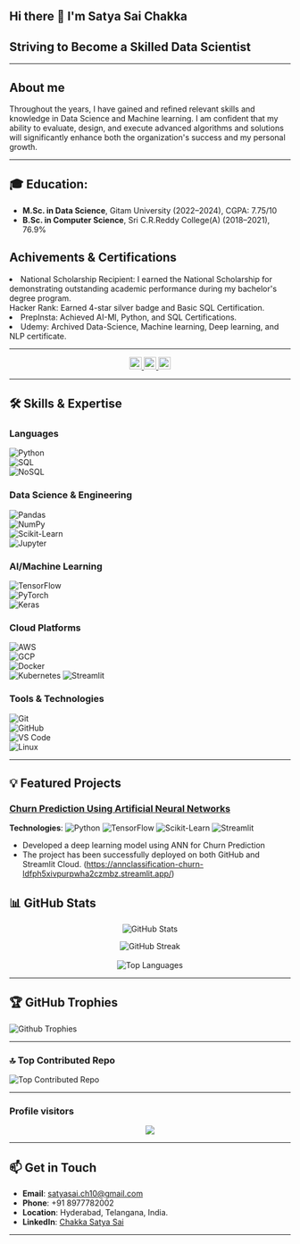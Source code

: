 ## Hi there 👋 I'm Satya Sai Chakka
## Striving to Become a Skilled Data Scientist
---

## About me

Throughout the years, I have gained and refined relevant skills and knowledge in Data Science and Machine learning. I am confident that my ability to evaluate, design, and execute advanced algorithms and solutions will significantly enhance both the organization's success and my personal growth.

---

## 🎓 **Education**:  
  - **M.Sc. in Data Science**, Gitam University (2022–2024), CGPA: 7.75/10  
  - **B.Sc. in Computer Science**, Sri C.R.Reddy College(A) (2018–2021), 76.9% 

## Achivements & Certifications
<li>
National Scholarship Recipient: 
I earned the National Scholarship for demonstrating outstanding academic performance during my bachelor's degree program.
</li>
<il>
Hacker Rank:
Earned 4-star silver badge and Basic SQL Certification.
</il>
<li>
PrepInsta:
Achieved AI-Ml, Python, and SQL Certifications.
</li>
<li>
Udemy:
Archived Data-Science, Machine learning, Deep learning, and NLP certificate.
</li>


---

<div align="center">
  <a href="https://linkedin.com/in/satya-sai-chakka" target="_blank">
    <img src="https://img.shields.io/static/v1?message=LinkedIn&logo=linkedin&label=&color=0077B5&logoColor=white&labelColor=&style=plastic" height="22" alt="linkedin logo"  />
  </a>
  <a href="https://www.hackerrank.com/profile/satyasai_ch10" target="_blank">
    <img src="https://img.shields.io/static/v1?message=HackerRank&logo=hackerrank&label=&color=2EC866&logoColor=white&labelColor=&style=plastic" height="22" alt="hackerrank logo"  />
  </a>
  <a href="https://saichakka10.github.io/" target="_blank">
    <img src="https://img.shields.io/static/v1?message=Portfolio&logo=github&label=&color=181717&logoColor=white&labelColor=&style=plastic" height="22" alt="portfolio website logo of Github"/>
  </a>
</div>

---

## 🛠️ Skills & Expertise  

### **Languages**  
![Python](https://img.shields.io/badge/Python-3776AB?style=for-the-badge&logo=python&logoColor=white)  
![SQL](https://img.shields.io/badge/SQL-4479A1?style=for-the-badge&logo=postgresql&logoColor=white)  
![NoSQL](https://img.shields.io/badge/NoSQL-4DB33D?style=for-the-badge&logo=mongodb&logoColor=white)  

### **Data Science & Engineering**  
![Pandas](https://img.shields.io/badge/Pandas-150458?style=for-the-badge&logo=pandas&logoColor=white)  
![NumPy](https://img.shields.io/badge/NumPy-013243?style=for-the-badge&logo=numpy&logoColor=white)  
![Scikit-Learn](https://img.shields.io/badge/Scikit--Learn-F7931E?style=for-the-badge&logo=scikit-learn&logoColor=white)  
![Jupyter](https://img.shields.io/badge/Jupyter-F37626?style=for-the-badge&logo=jupyter&logoColor=white)  

### **AI/Machine Learning**  
![TensorFlow](https://img.shields.io/badge/TensorFlow-FF6F00?style=for-the-badge&logo=tensorflow&logoColor=white)  
![PyTorch](https://img.shields.io/badge/PyTorch-EE4C2C?style=for-the-badge&logo=pytorch&logoColor=white)  
![Keras](https://img.shields.io/badge/Keras-D00000?style=for-the-badge&logo=keras&logoColor=white)

### **Cloud Platforms**  
![AWS](https://img.shields.io/badge/AWS-232F3E?style=for-the-badge&logo=amazon-aws&logoColor=white)  
![GCP](https://img.shields.io/badge/GCP-4285F4?style=for-the-badge&logo=google-cloud&logoColor=white)  
![Docker](https://img.shields.io/badge/Docker-2496ED?style=for-the-badge&logo=docker&logoColor=white)  
![Kubernetes](https://img.shields.io/badge/Kubernetes-326CE5?style=for-the-badge&logo=kubernetes&logoColor=white)
![Streamlit](https://img.shields.io/badge/Streamlit-FF4B4B?style=flat&logo=streamlit&logoColor=white)



### **Tools & Technologies**  
![Git](https://img.shields.io/badge/Git-F05032?style=for-the-badge&logo=git&logoColor=white)  
![GitHub](https://img.shields.io/badge/GitHub-181717?style=for-the-badge&logo=github&logoColor=white)  
![VS Code](https://img.shields.io/badge/VS%20Code-007ACC?style=for-the-badge&logo=visual-studio-code&logoColor=white)  
![Linux](https://img.shields.io/badge/Linux-FCC624?style=for-the-badge&logo=linux&logoColor=white)

---
## 💡 Featured Projects
### [Churn Prediction Using Artificial Neural Networks](https://github.com/saichakka10/Churn-Prediction-Using-ANN)
**Technologies**: ![Python](https://img.shields.io/badge/Python-3776AB?style=flat&logo=python&logoColor=white) ![TensorFlow](https://img.shields.io/badge/TensorFlow-FF6F00?style=flat&logo=tensorflow&logoColor=white) ![Scikit-Learn](https://img.shields.io/badge/Scikit--Learn-F7931E?style=flat&logo=scikit-learn&logoColor=white) ![Streamlit](https://img.shields.io/badge/Streamlit-FF4B4B?style=flat&logo=streamlit&logoColor=white)
- Developed a deep learning model using ANN for Churn Prediction
- The project has been successfully deployed on both GitHub and Streamlit Cloud. (https://annclassification-churn-ldfph5xivpurpwha2czmbz.streamlit.app/)


## 📊 GitHub Stats  

<div align="center">
  
![GitHub Stats](https://github-readme-stats.vercel.app/api?username=saichakka10&show_icons=true&theme=dark)

![GitHub Streak](https://github-readme-streak-stats.herokuapp.com/?user=saichakka10&theme=dark&hide_border=false)<br/>    
![Top Languages](https://github-readme-stats.vercel.app/api/top-langs/?username=saichakka10&layout=compact&theme=dark)  

</div>

---

## 🏆 GitHub Trophies
![Github Trophies](https://github-profile-trophy.vercel.app/?username=saichakka10&theme=radical&no-frame=true&no-bg=true&margin-w=4)

---

### 🔝 Top Contributed Repo
![Top Contributed Repo](https://github-contributor-stats.vercel.app/api?username=saichakka10&limit=5&theme=radical&combine_all_yearly_contributions=true)

---

### Profile visitors

<div align="center">
  <img src="https://visitor-badge.laobi.icu/badge?page_id=saichakka10.saichakka10"  />
</div>

---

## 📫 Get in Touch  

- **Email**: [satyasai.ch10@gmail.com](mailto:satyasai.ch10@gmail.com)  
- **Phone**: +91 8977782002  
- **Location**: Hyderabad, Telangana, India.
- **LinkedIn**: [Chakka Satya Sai](https://www.linkedin.com/in/satya-sai-chakka/)  

---
<!--
**saichakka10/saichakka10** is a ✨ _special_ ✨ repository because its `README.md` (this file) appears on your GitHub profile.

Here are some ideas to get you started:

- 🔭 I’m currently working on ...
- 🌱 I’m currently learning ...
- 👯 I’m looking to collaborate on ...
- 🤔 I’m looking for help with ...
- 💬 Ask me about ...
- 📫 How to reach me: ...
- 😄 Pronouns: ...
- ⚡ Fun fact: ...
-->
